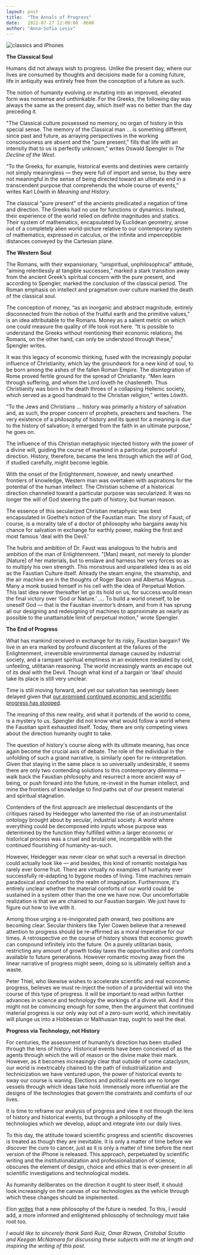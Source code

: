 ```yaml
---
layout: post
title:  "The Annals of Progress"
date:   2022-07-27 12:00:00 -0600
author: "Anna-Sofia Lesiv"
---
```

![classics and iPhones](/assets/greekiphones.jpg)

**The Classical Soul**

Humans did not always wish to progress. Unlike the present day, where our lives are consumed by thoughts and decisions made for a coming future, life in antiquity was entirely free from the conception of a future as such. 

The notion of humanity evolving or mutating into an improved, elevated form was nonsense and unthinkable. For the Greeks, the following day was always the same as the present day, which itself was no better than the day preceding it.

"The Classical culture possessed no memory, no organ of history in this special sense. The memory of the Classical man ... is something different, since past and future, as arraying perspectives in the working consciousness are absent and the "pure present," fills that life with an intensity that to us is perfectly unknown," writes Oswald Spengler in *The Decline of the West*.

“To the Greeks, for example, historical events and destinies were certainly not simply meaningless — they were full of import and sense, bu they were not meaningful in the sense of being directed toward an ultimate end in a transcendent purpose that comprehends the whole course of events,” writes Karl Löwith in *Meaning and History*. 

The classical "pure present" of the ancients predicated a negation of time and direction. The Greeks had no use for functions or dynamics. Instead, their experience of the world relied on definite magnitudes and statics. Their system of mathematics, encapsulated by Euclidean geometry, arose out of a completely alien world-picture relative to our contemporary system of mathematics, expressed in calculus, or the infinite and imperceptible distances conveyed by the Cartesian plane. 

**The Western Soul**

The Romans, with their expansionary, “unspiritual, unphilosophical” attitude, “aiming relentlessly at tangible successes,” marked a stark transition away from the ancient Greek’s spiritual concern with the pure present, and according to Spengler, marked the conclusion of the classical period. The Roman emphasis on intellect and pragmatism over culture marked the death of the classical soul. 

The conception of money, “as an inorganic and abstract magnitude, entirely disconnected from the notion of the fruitful earth and the primitive values,” is an idea attributable to the Romans. Money as a salient metric on which one could measure the quality of life took root here. “It is possible to understand the Greeks without mentioning their economic relations; the Romans, on the other hand, can only be understood through these,” Spengler writes. 

It was this legacy of economic thinking, fused with the increasingly popular influence of Christianity, which lay the groundwork for a new kind of soul, to be born among the ashes of the fallen Roman Empire. The disintegration of Rome proved fertile ground for the spread of Christianity. “Men learn through suffering, and whom the Lord loveth he chasteneth. Thus Christianity was born in the death throes of a collapsing Hellenic society, which served as a good handmaid to the Christian religion,” writes Löwith. 

“To the Jews and Christians … history was primarily a history of salvation and, as such, the proper concern of prophets, preachers and teachers. The very existence of a philosophy of history and its quest for a meaning is due to the history of salvation; it emerged from the faith in an ultimate purpose,” he goes on. 

The influence of this Christian metaphysic injected history with the power of a divine will, guiding the course of mankind in a particular, purposeful direction. History, therefore, became the lens through which the will of God, if studied carefully, might become legible. 

With the onset of the Enlightenment, however, and newly unearthed frontiers of knowledge, Western man was overtaken with aspirations for the potential of the human intellect. The Christian scheme of a historical direction channeled toward a particular purpose was secularized. It was no longer the will of God steering the path of history, but human reason. 

The essence of this secularized Christian metaphysic was best encapsulated in Goethe’s notion of the Faustian man. The story of Faust, of course, is a morality tale of a doctor of philosophy who bargains away his chance for salvation in exchange for earthly power, making the first and most famous 'deal with the Devil.'

The hubris and ambition of Dr. Faust was analogous to the hubris and ambition of the man of Enlightenment. "[Man] meant, not merely to plunder [Nature] of her materials, but to enslave and harness her very forces so as to multiply his own strength. This monstrous and unparalleled idea is as old as the Faustian Culture itself. Already the steam engine, the steamship, and the air machine are in the thoughts of Roger Bacon and Albertus Magnus. … Many a monk busied himself in his cell with the idea of Perpetual Motion. This last idea never thereafter let go its hold on us, for success would mean the final victory over ‘God or Nature.’ …. To build a world oneself, to be oneself God — that is the Faustian inventor’s dream, and from it has sprung all our designing and redesigning of machines to approximate as nearly as possible to the unattainable limit of perpetual motion," wrote Spengler.

**The End of Progress**

What has mankind received in exchange for its risky, Faustian bargain? We live in an era marked by profound discontent at the failures of the Enlightenment, irreversible environmental damage caused by industrial society, and a rampant spiritual emptiness in an existence mediated by cold, unfeeling, utilitarian reasoning. The world increasingly wants an escape out of its deal with the Devil. Though what kind of a bargain or ‘deal’ should take its place is still very unclear. 

Time is still moving forward, and yet our salvation has seemingly been delayed given that [our promised continued economic and scientific progress has stopped](https://unherd.com/2022/07/peter-thiel-on-the-dangers-of-progress/).

The meaning of this new reality, and what it portends of the world to come, is a mystery to us. Spengler did not know what would follow a world where the Faustian spirit exhausted itself. Today, there are only competing views about the direction humanity ought to take. 

The question of history's course along with its ultimate meaning, has once again become the crucial axis of debate. The role of the individual in the unfolding of such a grand narrative, is similarly open for re-interpretation. Given that staying in the same place is so universally undesirable, it seems there are only two contending solutions to this contemporary dilemma — walk back the Faustian philosophy and resurrect a more ancient way of being, or push forward into the future, re-invest in the human intellect, and mine the frontiers of knowledge to find paths out of our present material and spiritual stagnation.

Contenders of the first approach are intellectual descendants of the critiques raised by Heidegger who lamented the rise of an instrumentalist ontology brought about by secular, industrial society. A world where everything could be decomposed into inputs whose purpose was determined by the function they fulfilled within a larger economic or historical process was a cruel and brutal one, incompatible with the continued flourishing of humanity-as-such.  

However, Heidegger was never clear on what such a reversal in direction could actually look like — and besides, this kind of romantic nostalgia has rarely ever borne fruit. There are virtually no examples of humanity ever successfully re-adapting to bygone modes of living. Time machines remain paradoxical and confined to the realm of imagination. Furthermore, it's entirely unclear whether the material comforts of our world could be sustained in a system other than the one we have now. Our uncomfortable realization is that we are chained to our Faustian bargain. We just have to figure out how to live with it.

Among those urging a re-invigorated path onward, two positions are becoming clear. Secular thinkers like Tyler Cowen believe that a renewed attention to progress should be re-affirmed as a moral imperative for our times. A retrospective on the course of history shows that economic growth can compound infinitely into the future. On a purely utilitarian basis, restricting any amount of growth today taxes the opportunities and comforts available to future generations. However romantic moving away from the linear narrative of progress might seem, doing so is ultimately selfish and a waste.

Peter Thiel, who likewise wishes to accelerate scientific and real economic progress, believes we must re-inject the notion of a providential will into the course of this type of progress. It will be important to read within further advances in science and technology the workings of a divine will. And if this might not be convincing enough for some, then the argument that continued material progress is our only way out of a zero-sum world, which inevitably will plunge us into a Hobbesian or Malthusian trap, ought to seal the deal. 

**Progress via Technology, not History**

For centuries, the assessment of humanity’s direction has been studied through the lens of history. Historical events have been conceived of as the agents through which the will of reason or the divine make their mark. However, as it becomes increasingly clear that outside of some cataclysm, our world is inextricably chained to the path of industrialization and technicization we have ventured upon, the power of historical events to sway our course is waning. Elections and political events are no longer vessels through which ideas take hold. Immensely more influential are the designs of the technologies that govern the constraints and comforts of our lives.

It is time to reframe our analysis of progress and view it not through the lens of history and historical events, but through a philosophy of the technologies which we develop, adopt and integrate into our daily lives.

To this day, the attitude toward scientific progress and scientific discoveries is treated as though they are inevitable. It is only a matter of time before we discover the cure to cancer, just as it is only a matter of time before the next version of the iPhone is released. This approach, perpetuated by scientific writing and the institutionalization and professionalization of science, obscures the element of design, choice and ethics that is ever-present in all scientific investigations and technological models. 

As humanity deliberates on the direction it ought to steer itself, it should look increasingly on the canvas of our technologies as the vehicle through which these changes should be implemented.

Elon [writes](https://twitter.com/elonmusk/status/1552317587694010368?s=20&t=c1Fzoyrdjb0TTJl0VkzzHQ) that a new philosophy of the future is needed. To this, I would add, a more informed and enlightened philosophy of technology must take root too. 

*I would like to sincerely thank Santi Ruiz, Omar Rizwan, Cristobal Sciutto and Keegan McNamara for discussing these subjects with me at length and inspiring the writing of this post.*